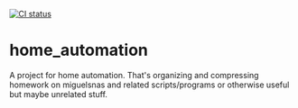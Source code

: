 [![CI status](https://github.com/mithem/home_automation/actions/workflows/main.yml/badge.svg)](https://github.com/mithem/home_automation/actions/workflows/main.yml)

# home_automation

A project for home automation. That's organizing and compressing homework on miguelsnas and related scripts/programs or otherwise useful but maybe unrelated stuff.
